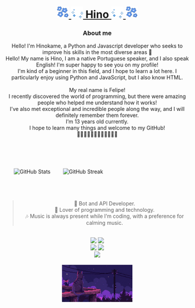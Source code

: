 <div align="center">
  <a href="#">
<h1>
  <img src="https://raw.githubusercontent.com/hinokame07/Yay-/main/4f488c09dbabd854b7209a39bfbbb363.gif" style="height: 32px; width: auto; object-fit: contain;" alt="Flor">
  <img src="https://raw.githubusercontent.com/hinokame07/Yay-/main/Brilhos.gif" style="height: 32px; width: auto; object-fit: contain;" alt="Brilho">
  Hino
  <img src="https://raw.githubusercontent.com/hinokame07/Yay-/main/Brilhos.gif" style="height: 32px; width: auto; object-fit: contain;" alt="Brilho">
  <img src="https://raw.githubusercontent.com/hinokame07/Yay-/main/4f488c09dbabd854b7209a39bfbbb363.gif" style="height: 32px; width: auto; object-fit: contain;" alt="Flor">
</h1>

  </a>

  <h3>About me</h3>
  <p>
    Hello! I'm Hinokame, a Python and Javascript developer who seeks to improve his skills in the most diverse areas 👋<br/>
    Hello! My name is Hino, I am a native Portuguese speaker, and I also speak English! I'm super happy to see you on my profile!<br/>
    I'm kind of a beginner in this field, and I hope to learn a lot here. I particularly enjoy using Python and JavaScript, but I also know HTML.<br/><br/>
    My real name is Felipe!<br/>
    I recently discovered the world of programming, but there were amazing people who helped me understand how it works!<br/>
    I’ve also met exceptional and incredible people along the way, and I will definitely remember them forever.<br/>
    I’m 13 years old currently.<br/>
    I hope to learn many things and welcome to my GitHub!<br/>
    💙🔵✨🌐🧊💙🔵✨🌐🧊💙🔵<br/>
  </p>
</div>

<br/><br/>

<table align="center" style="border-collapse: separate; border-spacing: 20px;">
  <tr>
    <td>
      <img 
        src="https://github-readme-stats.vercel.app/api?username=Hinokame07&show_icons=true&theme=holi&layout=compact" 
        alt="GitHub Stats" 
        height="170" 
      />
    </td>
    <td>
      <img 
        src="https://streak-stats.demolab.com?user=Hinokame07&theme=holi-theme" 
        alt="GitHub Streak" 
        height="170" 
      />
    </td>
  </tr>
</table>



<br/>

<div align="center">
  <blockquote>
    🤖 Bot and API Developer. <br/>
    💞 Lover of programming and technology. <br/>
    🎶 Music is always present while I’m coding, with a preference for calming music.
  </blockquote>
</div>

<br/>

<div align="center">
  <a href="https://www.reddit.com/user/Ok-Feature3697/"><img src="https://img.shields.io/badge/Reddit-FF4500?style=for-the-badge&logo=reddit&logoColor=white"/></a>
  <a href="https://discord.com/users/925897479722008577"><img src="https://img.shields.io/badge/Discord-7289DA?style=for-the-badge&logo=discord&logoColor=white"/></a>
  <br/>
  <a href="https://br.pinterest.com/Hinodeveloper/"><img src="https://img.shields.io/badge/Pinterest-%23E60023.svg?style=for-the-badge&logo=Pinterest&logoColor=white"/></a>
  <a href="https://github.com/hinokame07"><img src="https://img.shields.io/badge/github-%23121011.svg?style=for-the-badge&logo=github&logoColor=white"/></a>
  <br/>
  <a href="https://ko-fi.com/hinodev"><img src="https://ko-fi.com/img/githubbutton_sm.svg"/></a>
  <br/><br/>
  <img src="https://raw.githubusercontent.com/hinokame07/Yay-/main/Gato.gif" alt="Gato GIF" height="100px" />
</div>
